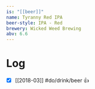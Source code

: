 ```yaml
---
is: "[[beer]]"
name: Tyranny Red IPA
beer-style: IPA - Red
brewery: Wicked Weed Brewing
abv: 6.6
---
```

# Log
- [x] [[2018-03]] #do/drink/beer 👍
